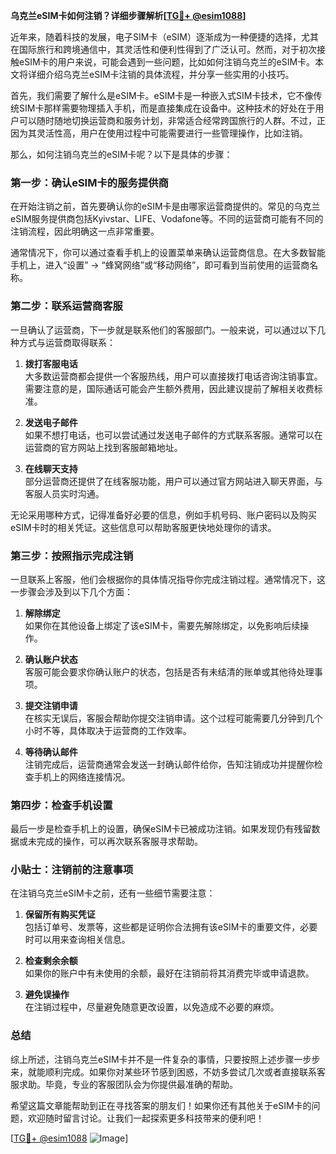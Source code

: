 **乌克兰eSIM卡如何注销？详细步骤解析[[TG💪+ @esim1088](https://t.me/s/esim1088)]**

近年来，随着科技的发展，电子SIM卡（eSIM）逐渐成为一种便捷的选择，尤其在国际旅行和跨境通信中，其灵活性和便利性得到了广泛认可。然而，对于初次接触eSIM卡的用户来说，可能会遇到一些问题，比如如何注销乌克兰的eSIM卡。本文将详细介绍乌克兰eSIM卡注销的具体流程，并分享一些实用的小技巧。

首先，我们需要了解什么是eSIM卡。eSIM卡是一种嵌入式SIM卡技术，它不像传统SIM卡那样需要物理插入手机，而是直接集成在设备中。这种技术的好处在于用户可以随时随地切换运营商和服务计划，非常适合经常跨国旅行的人群。不过，正因为其灵活性高，用户在使用过程中可能需要进行一些管理操作，比如注销。

那么，如何注销乌克兰的eSIM卡呢？以下是具体的步骤：

### **第一步：确认eSIM卡的服务提供商**
在开始注销之前，首先要确认你的eSIM卡是由哪家运营商提供的。常见的乌克兰eSIM服务提供商包括Kyivstar、LIFE、Vodafone等。不同的运营商可能有不同的注销流程，因此明确这一点非常重要。

通常情况下，你可以通过查看手机上的设置菜单来确认运营商信息。在大多数智能手机上，进入“设置” -> “蜂窝网络”或“移动网络”，即可看到当前使用的运营商名称。

### **第二步：联系运营商客服**
一旦确认了运营商，下一步就是联系他们的客服部门。一般来说，可以通过以下几种方式与运营商取得联系：

1. **拨打客服电话**  
   大多数运营商都会提供一个客服热线，用户可以直接拨打电话咨询注销事宜。需要注意的是，国际通话可能会产生额外费用，因此建议提前了解相关收费标准。

2. **发送电子邮件**  
   如果不想打电话，也可以尝试通过发送电子邮件的方式联系客服。通常可以在运营商的官方网站上找到客服邮箱地址。

3. **在线聊天支持**  
   部分运营商还提供了在线客服功能，用户可以通过官方网站进入聊天界面，与客服人员实时沟通。

无论采用哪种方式，记得准备好必要的信息，例如手机号码、账户密码以及购买eSIM卡时的相关凭证。这些信息可以帮助客服更快地处理你的请求。

### **第三步：按照指示完成注销**
一旦联系上客服，他们会根据你的具体情况指导你完成注销过程。通常情况下，这一步骤会涉及到以下几个方面：

1. **解除绑定**  
   如果你在其他设备上绑定了该eSIM卡，需要先解除绑定，以免影响后续操作。

2. **确认账户状态**  
   客服可能会要求你确认账户的状态，包括是否有未结清的账单或其他待处理事项。

3. **提交注销申请**  
   在核实无误后，客服会帮助你提交注销申请。这个过程可能需要几分钟到几个小时不等，具体取决于运营商的工作效率。

4. **等待确认邮件**  
   注销完成后，运营商通常会发送一封确认邮件给你，告知注销成功并提醒你检查手机上的网络连接情况。

### **第四步：检查手机设置**
最后一步是检查手机上的设置，确保eSIM卡已被成功注销。如果发现仍有残留数据或未完成的操作，可以再次联系客服寻求帮助。

### **小贴士：注销前的注意事项**
在注销乌克兰eSIM卡之前，还有一些细节需要注意：

1. **保留所有购买凭证**  
   包括订单号、发票等，这些都是证明你合法拥有该eSIM卡的重要文件，必要时可以用来查询相关信息。

2. **检查剩余余额**  
   如果你的账户中有未使用的余额，最好在注销前将其消费完毕或申请退款。

3. **避免误操作**  
   在注销过程中，尽量避免随意更改设置，以免造成不必要的麻烦。

### **总结**
综上所述，注销乌克兰eSIM卡并不是一件复杂的事情，只要按照上述步骤一步步来，就能顺利完成。如果你对某些环节感到困惑，不妨多尝试几次或者直接联系客服求助。毕竟，专业的客服团队会为你提供最准确的帮助。

希望这篇文章能帮助到正在寻找答案的朋友们！如果你还有其他关于eSIM卡的问题，欢迎随时留言讨论。让我们一起探索更多科技带来的便利吧！

[[TG💪+ @esim1088](https://t.me/s/esim1088) ![Image](https://i.postimg.cc/4NQfJmqS/Snipaste-2025-05-13-00-14-12.png)]